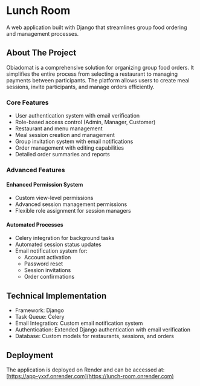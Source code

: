 # Lunch Room

A web application built with Django that streamlines group food ordering and management processes.

## About The Project

Obiadomat is a comprehensive solution for organizing group food orders. It simplifies the entire process from selecting a restaurant to managing payments between participants. The platform allows users to create meal sessions, invite participants, and manage orders efficiently.

### Core Features

- User authentication system with email verification
- Role-based access control (Admin, Manager, Customer)
- Restaurant and menu management
- Meal session creation and management
- Group invitation system with email notifications
- Order management with editing capabilities
- Detailed order summaries and reports

### Advanced Features

#### Enhanced Permission System
- Custom view-level permissions
- Advanced session management permissions
- Flexible role assignment for session managers

#### Automated Processes
- Celery integration for background tasks
- Automated session status updates
- Email notification system for:
  - Account activation
  - Password reset
  - Session invitations
  - Order confirmations

## Technical Implementation

- Framework: Django
- Task Queue: Celery
- Email Integration: Custom email notification system
- Authentication: Extended Django authentication with email verification
- Database: Custom models for restaurants, sessions, and orders

## Deployment

The application is deployed on Render and can be accessed at: [https://app-yxxf.onrender.com](https://lunch-room.onrender.com)
